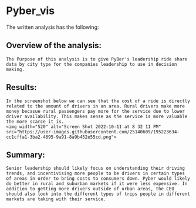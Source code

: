 # Pyber_vis
The written analysis has the following:
## Overview of the analysis:
   
    The Purpose of this analysis is to give PyBer's leadership ride share data by city type for the companies leadership to use in decision making. 
## Results:
 
    In the screenshot below we can see that the cost of a ride is directly related to the amount of drivers in an area. Rural drivers make more money becasue rural passengers pay more for the service due to lower driver availability. This makes sense as the service is more valuable the more scarce it is.
    <img width="520" alt="Screen Shot 2022-10-11 at 8 32 11 PM" src="https://user-images.githubusercontent.com/25140609/195223634-cc1cffa1-3ba2-4695-9a91-8a9b452e55cd.png">

## Summary:
    
    Senior leadership should likely focus on understanding their driving trends, and incentivising more people to be drivers in certain types of areas in order to bring costs to consumers down. Pyber would likely do better in rural and suburban markets if it were less expensive. In addition to getting more drivers outside of urban areas, the CEO should also look into the different types of trips people in different markets are taking with their service. 
  

